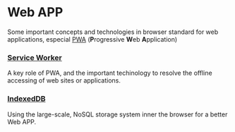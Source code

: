 # Web APP 

Some important concepts and technologies in browser standard for web applications, especial [PWA](https://en.wikipedia.org/wiki/Progressive_web_application) (**P**rogressive **W**eb **A**pplication)


### [Service Worker](./ServiceWorker.md)

A key role of PWA, and the important techinology to resolve the offline accessing of web sites or applications.



### [IndexedDB](./IndexedDB.md)

Using the large-scale, NoSQL storage system inner the browser for a better Web APP.
